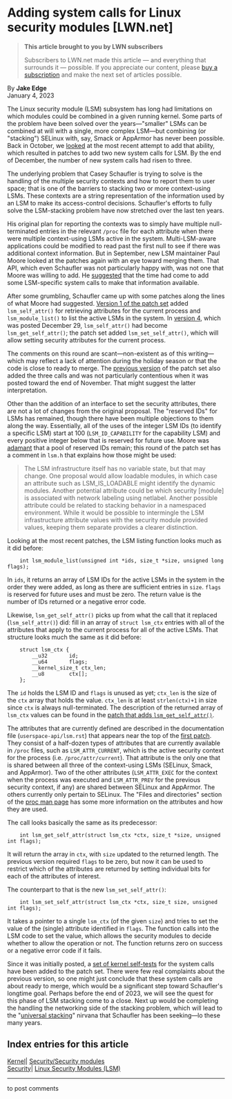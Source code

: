 # Adding system calls for Linux security modules [LWN.net]

> **This article brought to you by LWN subscribers**
> 
> Subscribers to LWN.net made this article — and everything that surrounds it — possible. If you appreciate our content, please [buy a subscription](/Promo/nst-nag3/subscribe) and make the next set of articles possible. 

By **Jake Edge**  
January 4, 2023 

The Linux security module (LSM) subsystem has long had limitations on which modules could be combined in a given running kernel. Some parts of the problem have been solved over the years—"smaller" LSMs can be combined at will with a single, more complex LSM—but combining (or "stacking") SELinux with, say, Smack or AppArmor has never been possible. Back in October, we [looked](/Articles/912775/) at the most recent attempt to add that ability, which resulted in patches to add two new system calls for LSM. By the end of December, the number of new system calls had risen to three. 

The underlying problem that Casey Schaufler is trying to solve is the handling of the multiple security contexts and how to report them to user space; that is one of the barriers to stacking two or more context-using LSMs. These contexts are a string representation of the information used by an LSM to make its access-control decisions. Schaufler's efforts to fully solve the LSM-stacking problem have now stretched over the last ten years. 

His original plan for reporting the contexts was to simply have multiple null-terminated entries in the relevant `/proc` file for each attribute when there were multiple context-using LSMs active in the system. Multi-LSM-aware applications could be modified to read past the first null to see if there was additional context information. But in September, new LSM maintainer Paul Moore looked at the patches again with an eye toward merging them. That API, which even Schaufler was not particularly happy with, was not one that Moore was willing to add. He [suggested](/ml/linux-security-module/CAHC9VhTDGwO789t59EyOV0SwnwGrdyBhRiuJpoY7cB4MSe02BQ@mail.gmail.com/) that the time had come to add some LSM-specific system calls to make that information available. 

After some grumbling, Schaufler came up with some patches along the lines of what Moore had suggested. [Version 1 of the patch set](/ml/linux-kernel/20221025184519.13231-1-casey@schaufler-ca.com/) added `lsm_self_attr()` for retrieving attributes for the current process and `lsm_module_list()` to list the active LSMs in the system. In [version 4](/ml/linux-kernel/20221229233454.43880-1-casey@schaufler-ca.com/), which was posted December 29, `lsm_self_attr()` had become `lsm_get_self_attr()`; the patch set added `lsm_set_self_attr()`, which will allow setting security attributes for the current process. 

The comments on this round are scant—non-existent as of this writing—which may reflect a lack of attention during the holiday season or that the code is close to ready to merge. The [previous version](/ml/linux-kernel/20221123201552.7865-1-casey%40schaufler-ca.com/) of the patch set also added the three calls and was not particularly contentious when it was posted toward the end of November. That might suggest the latter interpretation. 

Other than the addition of an interface to set the security attributes, there are not a lot of changes from the original proposal. The "reserved IDs" for LSMs has remained, though there have been multiple objections to them along the way. Essentially, all of the uses of the integer LSM IDs (to identify a specific LSM) start at 100 (`LSM_ID_CAPABILITY` for the capability LSM) and every positive integer below that is reserved for future use. Moore was [adamant](/ml/linux-kernel/CAHC9VhR9h1GF6VGovp1+UB-vt+QNofjmecPwLqE3OviKQHRMcg@mail.gmail.com/) that a pool of reserved IDs remain; this round of the patch set has a comment in `lsm.h` that explains how those might be used: 

> The LSM infrastructure itself has no variable state, but that may change. One proposal would allow loadable modules, in which case an attribute such as LSM_IS_LOADABLE might identify the dynamic modules. Another potential attribute could be which security [module] is associated with network labeling using netlabel. Another possible attribute could be related to stacking behavior in a namespaced environment. While it would be possible to intermingle the LSM infrastructure attribute values with the security module provided values, keeping them separate provides a clearer distinction. 

Looking at the most recent patches, the LSM listing function looks much as it did before: 
    
    
        int lsm_module_list(unsigned int *ids, size_t *size, unsigned long flags);
    

In `ids`, it returns an array of LSM IDs for the active LSMs in the system in the order they were added, as long as there are sufficient entries in `size`. `flags` is reserved for future uses and must be zero. The return value is the number of IDs returned or a negative error code. 

Likewise, `lsm_get_self_attr()` picks up from what the call that it replaced (`lsm_self_attr()`) did: fill in an array of `struct lsm_ctx` entries with all of the attributes that apply to the current process for all of the active LSMs. That structure looks much the same as it did before: 
    
    
        struct lsm_ctx {
    	    __u32		id;
    	    __u64		flags;
    	    __kernel_size_t	ctx_len;
    	    __u8		ctx[];
        };
    

The `id` holds the LSM ID and `flags` is unused as yet; `ctx_len` is the size of the `ctx` array that holds the value. `ctx_len` is at least `strlen(ctx)+1` in size since `ctx` is always null-terminated. The description of the returned array of `lsm_ctx` values can be found in the [patch that adds `lsm_get_self_attr()`](/ml/linux-kernel/20221229233454.43880-5-casey@schaufler-ca.com/). 

The attributes that are currently defined are described in the documentation file (`userspace-api/lsm.rst`) that appears near the top of the [first patch](/ml/linux-kernel/20221229233454.43880-2-casey@schaufler-ca.com/). They consist of a half-dozen types of attributes that are currently available in `/proc` files, such as `LSM_ATTR_CURRENT`, which is the active security context for the process (i.e. `/proc/attr/current`). That attribute is the only one that is shared between all three of the context-using LSMs (SELinux, Smack, and AppArmor). Two of the other attributes (`LSM_ATTR_EXEC` for the context when the process was executed and `LSM_ATTR_PREV` for the previous security context, if any) are shared between SELinux and AppArmor. The others currently only pertain to SELinux. The "Files and directories" section of the [proc man page](https://man7.org/linux/man-pages/man5/proc.5.html) has some more information on the attributes and how they are used. 

The call looks basically the same as its predecessor: 
    
    
        int lsm_get_self_attr(struct lsm_ctx *ctx, size_t *size, unsigned int flags);
    

It will return the array in `ctx`, with `size` updated to the returned length. The previous version required `flags` to be zero, but now it can be used to restrict which of the attributes are returned by setting individual bits for each of the attributes of interest. 

The counterpart to that is the new `lsm_set_self_attr()`: 
    
    
        int lsm_set_self_attr(struct lsm_ctx *ctx, size_t size, unsigned int flags);
    

It takes a pointer to a single `lsm_ctx` (of the given `size`) and tries to set the value of the (single) attribute identified in `flags`. The function calls into the LSM code to set the value, which allows the security modules to decide whether to allow the operation or not. The function returns zero on success or a negative error code if it fails. 

Since it was initially posted, a [set of kernel self-tests](/ml/linux-kernel/20221229233454.43880-9-casey@schaufler-ca.com/) for the system calls have been added to the patch set. There were few real complaints about the previous version, so one might just conclude that these system calls are about ready to merge, which would be a significant step toward Schaufler's longtime goal. Perhaps before the end of 2023, we will see the quest for this phase of LSM stacking come to a close. Next up would be completing the handling the networking side of the stacking problem, which will lead to the "[universal stacking](/ml/linux-security-module/7d0feee1-a9e6-ac82-6962-89b17af025eb@schaufler-ca.com/)" nirvana that Schaufler has been seeking—lo these many years. 

  
Index entries for this article  
---  
[Kernel](/Kernel/Index)| [Security/Security modules](/Kernel/Index#Security-Security_modules)  
[Security](/Security/Index/)| [Linux Security Modules (LSM)](/Security/Index/#Linux_Security_Modules_LSM)  
  


* * *

to post comments 
